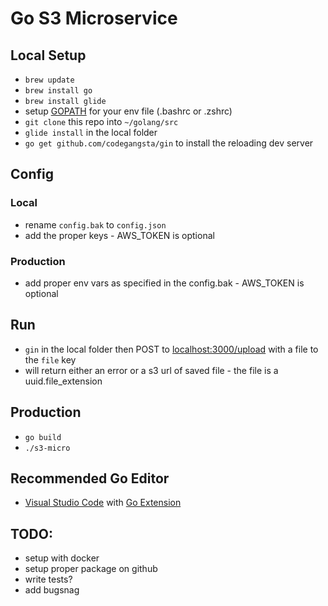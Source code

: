 # Go S3 Microservice

## Local Setup
- ` brew update `
- ` brew install go `
- ` brew install glide ` 
-  setup [GOPATH](https://gist.github.com/vsouza/77e6b20520d07652ed7d) for your env file (.bashrc or .zshrc)
- ` git clone ` this repo into ` ~/golang/src `
- ` glide install ` in the local folder
- ` go get github.com/codegangsta/gin ` to install the reloading dev server

## Config

### Local
- rename `config.bak` to `config.json`
- add the proper keys - AWS_TOKEN is optional

### Production
- add proper env vars as specified in the config.bak - AWS_TOKEN is optional

## Run
- `gin` in the local folder then POST to [localhost:3000/upload](http://localhost:3000/upload) with a file to the `file` key
- will return either an error or a s3 url of saved file - the file is a uuid.file_extension

## Production
- `go build`
- `./s3-micro`

## Recommended Go Editor
- [Visual Studio Code](https://code.visualstudio.com/) with [Go Extension](https://github.com/Microsoft/vscode-go)

## TODO:
- setup with docker
- setup proper package on github
- write tests?
- add bugsnag
